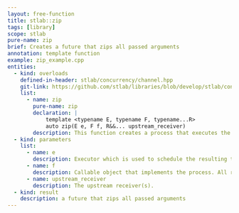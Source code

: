```yaml
---
layout: free-function
title: stlab::zip
tags: [library]
scope: stlab
pure-name: zip
brief: Creates a future that zips all passed arguments
annotation: template function
example: zip_example.cpp
entities:
  - kind: overloads
    defined-in-header: stlab/concurrency/channel.hpp  
    git-link: https://github.com/stlab/libraries/blob/develop/stlab/concurrency/channel.hpp
    list:
      - name: zip
        pure-name: zip
        declaration: |
            template <typename E, typename F, typename...R>
            auto zip(E e, F f, R&&... upstream_receiver)
        description: This function creates a process that executes the provided function object with the results from the upstream process. The results are passed in a round-robin manner, starting with the result from the first receiver.
  - kind: parameters
    list:
      - name: e
        description: Executor which is used to schedule the resulting task
      - name: f
        description: Callable object that implements the process. All results from the upstream process must be convertable to the only argument of the provided function object's function operator or the argument of process' await function.
      - name: upstream_receiver
        description: The upstream receiver(s). 
  - kind: result
    description: a future that zips all passed arguments
---
```

